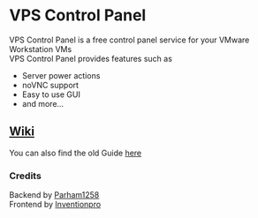 # VPS Control Panel
VPS Control Panel is a free control panel service for your VMware Workstation VMs  
VPS Control Panel provides features such as
- Server power actions
- noVNC support
- Easy to use GUI
- and more...
## [Wiki](https://github.com/Parham1258/VPS-Control-Panel/wiki)
You can also find the old Guide [here](https://github.com/Parham1258/VPS-Control-Panel/blob/main/Guide.md)
### Credits
Backend by [Parham1258](https://github.com/Parham1258)\
Frontend by [Inventionpro](https://github.com/inventionpro)
